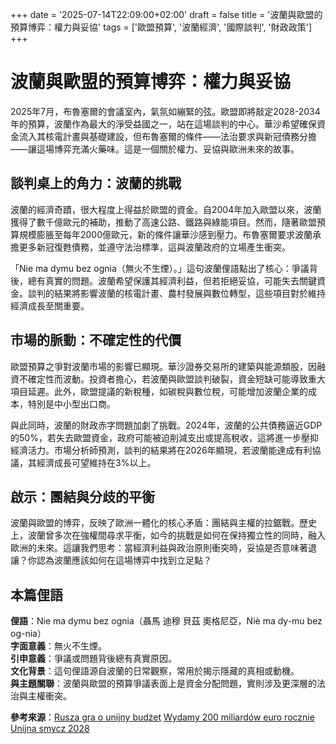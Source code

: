 +++
date = '2025-07-14T22:09:00+02:00'
draft = false
title = '波蘭與歐盟的預算博弈：權力與妥協'
tags = ['歐盟預算', '波蘭經濟', '國際談判', '財政政策']
+++

# 波蘭與歐盟的預算博弈：權力與妥協

2025年7月，布魯塞爾的會議室內，氣氛如繃緊的弦。歐盟即將敲定2028-2034年的預算，波蘭作為最大的淨受益國之一，站在這場談判的中心。華沙希望確保資金流入其核電計畫與基礎建設，但布魯塞爾的條件——法治要求與新冠債務分擔——讓這場博弈充滿火藥味。這是一個關於權力、妥協與歐洲未來的故事。

## 談判桌上的角力：波蘭的挑戰

波蘭的經濟奇蹟，很大程度上得益於歐盟的資金。自2004年加入歐盟以來，波蘭獲得了數千億歐元的補助，推動了高速公路、鐵路與綠能項目。然而，隨著歐盟預算規模膨脹至每年2000億歐元，新的條件讓華沙感到壓力。布魯塞爾要求波蘭承擔更多新冠復甦債務，並遵守法治標準，這與波蘭政府的立場產生衝突。

「Nie ma dymu bez ognia（無火不生煙）。」這句波蘭俚語點出了核心：爭議背後，總有真實的問題。波蘭希望保護其經濟利益，但若拒絕妥協，可能失去關鍵資金。談判的結果將影響波蘭的核電計畫、農村發展與數位轉型，這些項目對於維持經濟成長至關重要。

## 市場的脈動：不確定性的代價

歐盟預算之爭對波蘭市場的影響已顯現。華沙證券交易所的建築與能源類股，因融資不確定性而波動。投資者擔心，若波蘭與歐盟談判破裂，資金短缺可能導致重大項目延遲。此外，歐盟提議的新稅種，如碳稅與數位稅，可能增加波蘭企業的成本，特別是中小型出口商。

與此同時，波蘭的財政赤字問題加劇了挑戰。2024年，波蘭的公共債務逼近GDP的50%，若失去歐盟資金，政府可能被迫削減支出或提高稅收，這將進一步壓抑經濟活力。市場分析師預測，談判的結果將在2026年顯現，若波蘭能達成有利協議，其經濟成長可望維持在3%以上。

## 啟示：團結與分歧的平衡

波蘭與歐盟的博弈，反映了歐洲一體化的核心矛盾：團結與主權的拉鋸戰。歷史上，波蘭曾多次在強權間尋求平衡，如今的挑戰是如何在保持獨立性的同時，融入歐洲的未來。這讓我們思考：當經濟利益與政治原則衝突時，妥協是否意味著退讓？你認為波蘭應該如何在這場博弈中找到立足點？

## 本篇俚語

**俚語**：Nie ma dymu bez ognia（聶馬 迪穆 貝茲 奧格尼亞，Niè ma dy-mu bez og-nia）  
**字面意義**：無火不生煙。  
**引申意義**：爭議或問題背後總有真實原因。  
**文化背景**：這句俚語源自波蘭的日常觀察，常用於揭示隱藏的真相或動機。  
**與主題關聯**：波蘭與歐盟的預算爭議表面上是資金分配問題，實則涉及更深層的法治與主權衝突。

**參考來源**：[Rusza gra o unijny budżet](https://www.money.pl/gospodarka/rusza-gra-o-unijny-budzet-szykuje-sie-konflikt-warszawa-bruksela-7178247305570816a.html) [Wydamy 200 miliardów euro rocznie](https://next.gazeta.pl/next/7,151003,32102253,wydamy-200-miliardow-euro-rocznie-beda-nowe-podatki-pierwszy.html) [Unijna smycz 2028](https://wpolityce.pl/tygodniksieci/734866-unijna-smycz-2028-warunkowosc-koperta-i-covidowy-dlug)[](https://www.bankier.pl/wiadomosc/Polska-elektrownia-jadrowa-z-nowa-data-Pierwszy-reaktor-ruszy-w-2036-roku-8859647.html)[](https://www.bankier.pl/wiadomosc/Polska-elektrownia-jadrowa-z-nowa-data-Pierwszy-reaktor-ruszy-w-2036-roku-8859647.html)[](https://www.bankier.pl/wiadomosc/Polska-elektrownia-jadrowa-z-nowa-data-Pierwszy-reaktor-ruszy-w-2036-roku-8859647.html)
